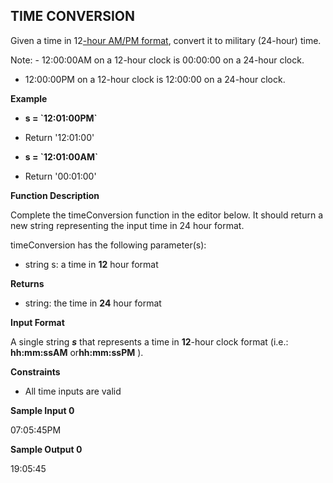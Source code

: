 ## TIME CONVERSION

Given a time in 12<a href="https://en.wikipedia.org/wiki/12-hour_clock">-hour AM/PM format</a>, convert it to military (24-hour) time.

Note: - 12:00:00AM on a 12-hour clock is 00:00:00 on a 24-hour clock.

- 12:00:00PM on a 12-hour clock is 12:00:00 on a 24-hour clock.

<strong>Example</strong>

<ul>
<li>
<p><strong>s = `12:01:00PM`</strong></p>
</li>
</ul>
<ul>
<li>
<p>Return '12:01:00'</p>
</li>
</ul>

<ul>
<li>
<p><strong>s = `12:01:00AM`</strong></p>
</li>
</ul>
<ul>
<li>
<p>Return '00:01:00'</p>
</li>
</ul>

<strong>Function Description</strong>

Complete the timeConversion function in the editor below. It should return a new string representing the input time in 24 hour format.

timeConversion has the following parameter(s):

<ul>
<li>
<p>string s: a time in <strong>12</strong> hour format</p>
</li>
</ul>

<strong>Returns</strong>

<ul>
<li>
<p>string: the time in <strong>24</strong> hour format</p>
</li>
</ul>

<strong>Input Format</strong>

<p>A single string <strong><em>s</em></strong> that represents a time in <strong>12</strong>-hour clock format (i.e.: <strong>hh:mm:ssAM</strong> or<strong>hh:mm:ssPM</strong> ).</p>

<strong>Constraints</strong>

<ul>
<li>
<p>All time inputs are valid</p>
</li>
</ul>

<strong>Sample Input 0</strong>

07:05:45PM

<strong>Sample Output 0</strong>

19:05:45

